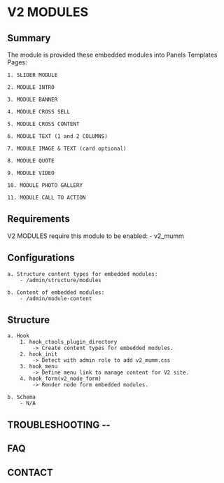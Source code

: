 # V2 MODULES 
## Summary
The module is provided these embedded modules into Panels Templates Pages:

    1. SLIDER MODULE
    
    2. MODULE INTRO
    
    3. MODULE BANNER
    
    4. MODULE CROSS SELL
    
    5. MODULE CROSS CONTENT
    
    6. MODULE TEXT (1 and 2 COLUMNS)
    
    7. MODULE IMAGE & TEXT (card optional)
    
    8. MODULE QUOTE
    
    9. MODULE VIDEO
    
    10. MODULE PHOTO GALLERY
    
    11. MODULE CALL TO ACTION

## Requirements
V2 MODULES require this module to be enabled:
    - v2_mumm

## Configurations
    a. Structure content types for embedded modules:
        - /admin/structure/modules

    b. Content of embedded modules:
        - /admin/module-content



## Structure
    a. Hook
        1. hook_ctools_plugin_directory
            -> Create content types for embedded modules.
        2. hook_init
            -> Detect with admin role to add v2_mumm.css
        3. hook_menu
            -> Define menu link to manage content for V2 site.
        4. hook_form(v2_node_form)
            -> Render node form embedded modules.
    
    b. Schema
        - N/A
    

## TROUBLESHOOTING --

## FAQ

## CONTACT